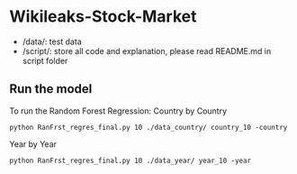 # Wikileaks-Stock-Market
- /data/: test data
- /script/: store all code and explanation, please read README.md in script folder


## Run the model
To run the Random Forest Regression:
Country by Country
```
python RanFrst_regres_final.py 10 ./data_country/ country_10 -country
```
Year by Year
```
python RanFrst_regres_final.py 10 ./data_year/ year_10 -year
```

